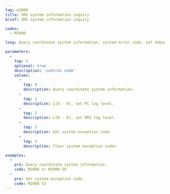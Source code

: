 ```yaml
---
tag: m2000
title: SM2 system information inquiry
brief: SM2 system information inquiry

codes:
  - M2000

long: Query coordinate system information, system error code, set debugging level.

parameters:
  -
    tag: S
    optional: true
    description: 'control code'
    values:
      -
        tag: 0
        description: Query coordinate system information.
      -
        tag: 1
        description: L[0 - 6], set PC log level.
      -
        tag: 2
        description: L[0 - 6], set HMI log level.
      -
        tag: 3
        description: Get system exception code.
      -
        tag: 4
        description: Clear system exception codes

examples:
  -
    pre: Query coordinate system information.
    code: M2000 or M2000 S0
  -
    pre: Get system exception code.
    code: M2000 S3
---
```


